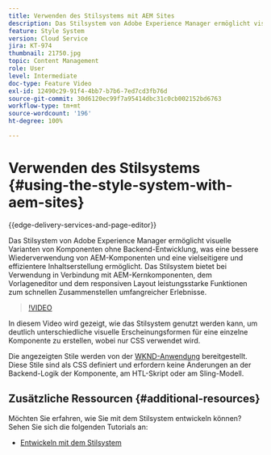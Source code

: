 ```yaml
---
title: Verwenden des Stilsystems mit AEM Sites
description: Das Stilsystem von Adobe Experience Manager ermöglicht visuelle Varianten von Komponenten ohne Backend-Entwicklung, was eine bessere Wiederverwendung von AEM-Komponenten und eine vielseitigere und effizientere Inhaltserstellung ermöglicht. Das Stilsystem bietet bei Verwendung in Verbindung mit AEM-Kernkomponenten, dem Vorlageneditor und dem responsiven Layout leistungsstarke Funktionen zum schnellen Zusammenstellen umfangreicher Erlebnisse.
feature: Style System
version: Cloud Service
jira: KT-974
thumbnail: 21750.jpg
topic: Content Management
role: User
level: Intermediate
doc-type: Feature Video
exl-id: 12490c29-91f4-4bb7-b7b6-7ed7cd3fb76d
source-git-commit: 30d6120ec99f7a95414dbc31c0cb002152bd6763
workflow-type: tm+mt
source-wordcount: '196'
ht-degree: 100%

---
```


# Verwenden des Stilsystems {#using-the-style-system-with-aem-sites}

{{edge-delivery-services-and-page-editor}}

Das Stilsystem von Adobe Experience Manager ermöglicht visuelle Varianten von Komponenten ohne Backend-Entwicklung, was eine bessere Wiederverwendung von AEM-Komponenten und eine vielseitigere und effizientere Inhaltserstellung ermöglicht. Das Stilsystem bietet bei Verwendung in Verbindung mit AEM-Kernkomponenten, dem Vorlageneditor und dem responsiven Layout leistungsstarke Funktionen zum schnellen Zusammenstellen umfangreicher Erlebnisse.

>[!VIDEO](https://video.tv.adobe.com/v/21750?quality=12&learn=on)

In diesem Video wird gezeigt, wie das Stilsystem genutzt werden kann, um deutlich unterschiedliche visuelle Erscheinungsformen für eine einzelne Komponente zu erstellen, wobei nur CSS verwendet wird.

Die angezeigten Stile werden von der [WKND-Anwendung](https://github.com/adobe/aem-guides-wknd) bereitgestellt. Diese Stile sind als CSS definiert und erfordern keine Änderungen an der Backend-Logik der Komponente, am HTL-Skript oder am Sling-Modell.

## Zusätzliche Ressourcen {#additional-resources}

Möchten Sie erfahren, wie Sie mit dem Stilsystem entwickeln können? Sehen Sie sich die folgenden Tutorials an:

* [Entwickeln mit dem Stilsystem](https://experienceleague.adobe.com/docs/experience-manager-learn/getting-started-wknd-tutorial-develop/style-system.html?lang=de)

